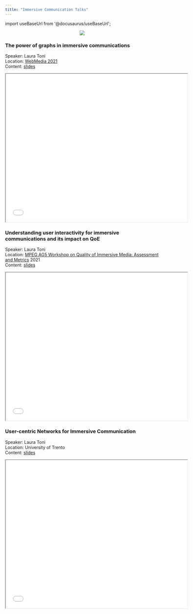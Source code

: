 ```yaml
---
title: "Immersive Communication Talks"
---
```

import useBaseUrl from '@docusaurus/useBaseUrl';

<p align="center"><img src={useBaseUrl('/img/topics/vr.png')}/></p>

### The power of graphs in immersive communications  

Speaker: Laura Toni   
Location: [WebMedia 2021](https://webmedia.org.br/2021/)    
Content: [slides](https://www.slideshare.net/tonizza82/the-power-of-graphs-in-immersive-communications/tonizza82/the-power-of-graphs-in-immersive-communications)  

<p align="center"><iframe src="//www.slideshare.net/slideshow/embed_code/key/GxbhFUqHHjKzf5" width="595" height="485"> </iframe></p>


### Understanding user interactivity for immersive communications and its impact on QoE

Speaker: Laura Toni  
Location: [MPEG AG5 Workshop on Quality of Immersive Media: Assessment and Metrics](https://multimediacommunication.blogspot.com/2021/08/mpeg-ag-5-workshop-on-quality-of.html?m=1) 2021  
Content: [slides](https://www.slideshare.net/christian.timmerer/understanding-user-interactivity-for-immersive-communications-and-its-impact-on-qoe-250584417)  

<p align="center"><iframe src="//www.slideshare.net/slideshow/embed_code/key/23tf3EkqaBapQa" width="595" height="485"> </iframe></p>


### User-centric Networks for Immersive Communication  

Speaker: Laura Toni  
Location: University of Trento  
Content: [slides](https://www.slideshare.net/lauratoni4/usercentric-networks-for-immersive-communication)  

<p align="center"><iframe src="//www.slideshare.net/slideshow/embed_code/key/limjdfFvFqtuTD" width="595" height="485"> </iframe></p>
